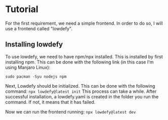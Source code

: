# Tutorial
For the first requirement, we need a simple frontend. In order to do so, I will use a frontend called "lowdefy".

## Installing lowdefy
To use lowdefy, we need to have npm/npx installed. This is installed by first installing npm. This can be done with the following link (in this case I'm using Manjaro Linux):

`sudo pacman -Syu nodejs npm`

Next, Lowdefy should be initialized. This can be done with the following command:
`npx lowdefy@latest init`
This process can take a while. After successful installation, a lowdefy.yaml is created in the folder you run the command. If not, it means that it has failed. 

Now we can run the frontend running: 
`npx lowdefy@latest dev`